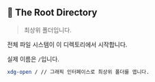 ## 📌 The Root Directory

> 최상위 폴더입니다.

전체 파일 시스템이 이 디렉토리에서 시작합니다.

실제 이름은 `/`입니다.

```bash
xdg-open / // 그래픽 인터페이스로 최상위 폴더를 엽니다.
```
